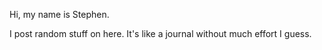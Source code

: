 Hi, my name is Stephen.

I post random stuff on here. It's like a journal without much effort I guess.